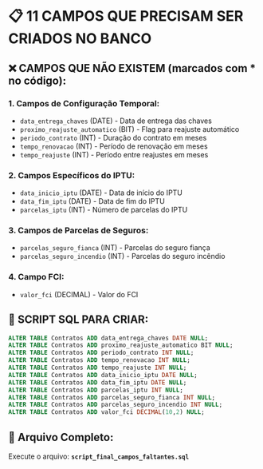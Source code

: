 # 📋 11 CAMPOS QUE PRECISAM SER CRIADOS NO BANCO

## ❌ CAMPOS QUE NÃO EXISTEM (marcados com * no código):

### 1. **Campos de Configuração Temporal:**
- `data_entrega_chaves` (DATE) - Data de entrega das chaves
- `proximo_reajuste_automatico` (BIT) - Flag para reajuste automático
- `periodo_contrato` (INT) - Duração do contrato em meses
- `tempo_renovacao` (INT) - Período de renovação em meses
- `tempo_reajuste` (INT) - Período entre reajustes em meses

### 2. **Campos Específicos do IPTU:**
- `data_inicio_iptu` (DATE) - Data de início do IPTU
- `data_fim_iptu` (DATE) - Data de fim do IPTU
- `parcelas_iptu` (INT) - Número de parcelas do IPTU

### 3. **Campos de Parcelas de Seguros:**
- `parcelas_seguro_fianca` (INT) - Parcelas do seguro fiança
- `parcelas_seguro_incendio` (INT) - Parcelas do seguro incêndio

### 4. **Campo FCI:**
- `valor_fci` (DECIMAL) - Valor do FCI

## 🔧 SCRIPT SQL PARA CRIAR:

```sql
ALTER TABLE Contratos ADD data_entrega_chaves DATE NULL;
ALTER TABLE Contratos ADD proximo_reajuste_automatico BIT NULL;
ALTER TABLE Contratos ADD periodo_contrato INT NULL;
ALTER TABLE Contratos ADD tempo_renovacao INT NULL;
ALTER TABLE Contratos ADD tempo_reajuste INT NULL;
ALTER TABLE Contratos ADD data_inicio_iptu DATE NULL;
ALTER TABLE Contratos ADD data_fim_iptu DATE NULL;
ALTER TABLE Contratos ADD parcelas_iptu INT NULL;
ALTER TABLE Contratos ADD parcelas_seguro_fianca INT NULL;
ALTER TABLE Contratos ADD parcelas_seguro_incendio INT NULL;
ALTER TABLE Contratos ADD valor_fci DECIMAL(10,2) NULL;
```

## 📁 **Arquivo Completo:**
Execute o arquivo: **`script_final_campos_faltantes.sql`**